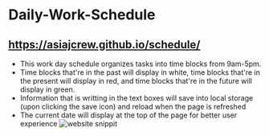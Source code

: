 # Daily-Work-Schedule
## https://asiajcrew.github.io/schedule/
* This work day schedule organizes tasks into time blocks from 9am-5pm.
* Time blocks that're in the past will display in white, time blocks that're in the present will display in red, and time blocks that're in the future will display in green. 
* Information that is writting in the text boxes will save into local storage (upon clicking the save icon) and reload when the page is refreshed
* The current date will display at the top of the page for better user experience
![website snippit](https://github.com/asiajcrew/schedule/blob/dd1c1f8d8596ccb8f1cf8d6e602e20a58ea4c55c/assets/image/website%20snippit.JPG)
